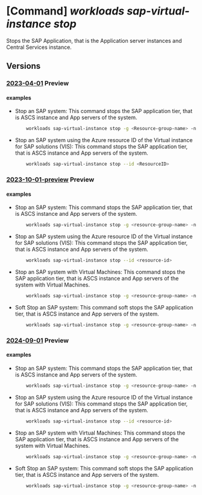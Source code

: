 # [Command] _workloads sap-virtual-instance stop_

Stops the SAP Application, that is the Application server instances and Central Services instance.

## Versions

### [2023-04-01](/Resources/mgmt-plane/L3N1YnNjcmlwdGlvbnMve30vcmVzb3VyY2Vncm91cHMve30vcHJvdmlkZXJzL21pY3Jvc29mdC53b3JrbG9hZHMvc2FwdmlydHVhbGluc3RhbmNlcy97fS9zdG9w/2023-04-01.xml) **Preview**

<!-- mgmt-plane /subscriptions/{}/resourcegroups/{}/providers/microsoft.workloads/sapvirtualinstances/{}/stop 2023-04-01 -->

#### examples

- Stop an SAP system: This command stops the SAP application tier, that is ASCS instance and App servers of the system.
    ```bash
        workloads sap-virtual-instance stop -g <Resource-group-name> -n <ResourceName>
    ```

- Stop an SAP system using the Azure resource ID of the Virtual instance for SAP solutions (VIS): This command stops the SAP application tier, that is ASCS instance and App servers of the system.
    ```bash
        workloads sap-virtual-instance stop --id <ResourceID>
    ```

### [2023-10-01-preview](/Resources/mgmt-plane/L3N1YnNjcmlwdGlvbnMve30vcmVzb3VyY2Vncm91cHMve30vcHJvdmlkZXJzL21pY3Jvc29mdC53b3JrbG9hZHMvc2FwdmlydHVhbGluc3RhbmNlcy97fS9zdG9w/2023-10-01-preview.xml) **Preview**

<!-- mgmt-plane /subscriptions/{}/resourcegroups/{}/providers/microsoft.workloads/sapvirtualinstances/{}/stop 2023-10-01-preview -->

#### examples

- Stop an SAP system: This command stops the SAP application tier, that is ASCS instance and App servers of the system.
    ```bash
        workloads sap-virtual-instance stop -g <resource-group-name> -n <vis-name>
    ```

- Stop an SAP system using the Azure resource ID of the Virtual instance for SAP solutions (VIS): This command stops the SAP application tier, that is ASCS instance and App servers of the system.
    ```bash
        workloads sap-virtual-instance stop --id <resource-id>
    ```

- Stop an SAP system with Virtual Machines: This command stops the SAP application tier, that is ASCS instance and App servers of the system with Virtual Machines.
    ```bash
        workloads sap-virtual-instance stop -g <resource-group-name> -n <vis-name> --deallocate-vm
    ```

- Soft Stop an SAP system: This command soft stops the SAP application tier, that is ASCS instance and App servers of the system.
    ```bash
        workloads sap-virtual-instance stop -g <resource-group-name> -n <vis-name> --soft-stop-timeout-seconds <timeout-in-seconds>
    ```

### [2024-09-01](/Resources/mgmt-plane/L3N1YnNjcmlwdGlvbnMve30vcmVzb3VyY2Vncm91cHMve30vcHJvdmlkZXJzL21pY3Jvc29mdC53b3JrbG9hZHMvc2FwdmlydHVhbGluc3RhbmNlcy97fS9zdG9w/2024-09-01.xml) **Preview**

<!-- mgmt-plane /subscriptions/{}/resourcegroups/{}/providers/microsoft.workloads/sapvirtualinstances/{}/stop 2024-09-01 -->

#### examples

- Stop an SAP system: This command stops the SAP application tier, that is ASCS instance and App servers of the system.
    ```bash
        workloads sap-virtual-instance stop -g <resource-group-name> -n <vis-name>
    ```

- Stop an SAP system using the Azure resource ID of the Virtual instance for SAP solutions (VIS): This command stops the SAP application tier, that is ASCS instance and App servers of the system.
    ```bash
        workloads sap-virtual-instance stop --id <resource-id>
    ```

- Stop an SAP system with Virtual Machines: This command stops the SAP application tier, that is ASCS instance and App servers of the system with Virtual Machines.
    ```bash
        workloads sap-virtual-instance stop -g <resource-group-name> -n <vis-name> --deallocate-vm
    ```

- Soft Stop an SAP system: This command soft stops the SAP application tier, that is ASCS instance and App servers of the system.
    ```bash
        workloads sap-virtual-instance stop -g <resource-group-name> -n <vis-name> --soft-stop-timeout-seconds <timeout-in-seconds>
    ```
